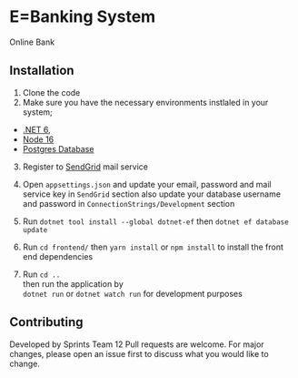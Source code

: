 # E=Banking System

Online Bank

## Installation

1. Clone the code
2. Make sure you have the necessary environments instlaled in your system;

- [.NET 6](https://dotnet.microsoft.com/en-us/download),
- [Node 16](https://nodejs.org/en/download/)
- [Postgres Database](https://www.postgresql.org/download/)

3. Register to [SendGrid](https://sendgrid.com/) mail service
4. Open `appsettings.json` and update your email, password and mail service key in `SendGrid` section
   also update your database username and password in `ConnectionStrings/Development` section
   
5. Run `dotnet tool install --global dotnet-ef` then `dotnet ef database update`
6. Run `cd frontend/` then `yarn install` or `npm install` to install the front end dependencies
7. Run `cd ..`\
   then run the application by\
   `dotnet run` or `dotnet watch run` for development purposes

## Contributing

Developed by Sprints Team 12
Pull requests are welcome. For major changes, please open an issue first to discuss what you would like to change.
